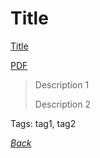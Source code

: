 # Title

[Title](https://www.info-site.com/doc)

[PDF](../docs/pdf.pdf)

> Description 1
> 
> Description 2

Tags: tag1, tag2

[_Back_](README.md)
